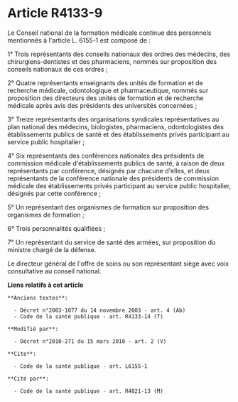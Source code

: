 # Article R4133-9

Le Conseil national de la formation médicale continue des personnels mentionnés à l'article L. 6155-1 est composé de : 

1° Trois représentants des conseils nationaux des ordres des médecins, des chirurgiens-dentistes et des pharmaciens, nommés
sur proposition des conseils nationaux de ces ordres ; 

2° Quatre représentants enseignants des unités de formation et de recherche médicale, odontologique et pharmaceutique, nommés
sur proposition des directeurs des unités de formation et de recherche médicale après avis des présidents des universités
concernées ; 

3° Treize représentants des organisations syndicales représentatives au plan national des médecins, biologistes, pharmaciens,
odontologistes des établissements publics de santé et des établissements privés participant au service public hospitalier ; 

4° Six représentants des conférences nationales des présidents de commission médicale d'établissements publics de santé, à
raison de deux représentants par conférence, désignés par chacune d'elles, et deux représentants de la conférence nationale
des présidents de commission médicale des établissements privés participant au service public hospitalier, désignés par cette
conférence ; 

5° Un représentant des organismes de formation sur proposition des organismes de formation ; 

6° Trois personnalités qualifiées ; 

7° Un représentant du service de santé des armées, sur proposition du ministre chargé de la défense. 

Le           directeur général de l'offre de soins  ou son représentant siège avec voix consultative au conseil national.

**Liens relatifs à cet article**

	**Anciens textes**:

	  - Décret n°2003-1077 du 14 novembre 2003 - art. 4 (Ab)
	  - Code de la santé publique - art. R4133-14 (T)

	**Modifié par**:

	  - Décret n°2010-271 du 15 mars 2010 - art. 2 (V)

	**Cite**:

	  - Code de la santé publique - art. L6155-1

	**Cité par**:

	  - Code de la santé publique - art. R4021-13 (M)
